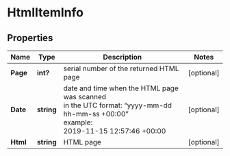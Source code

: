 # HtmlItemInfo


## Properties

| Name | Type | Description | Notes |
|------------ | ------------- | ------------- | -------------|
**Page** | **int?** | serial number of the returned HTML page |[optional]|
**Date** | **string** | date and time when the HTML page was scanned<br>in the UTC format: “yyyy-mm-dd hh-mm-ss +00:00”<br>example:<br>2019-11-15 12:57:46 +00:00 |[optional]|
**Html** | **string** | HTML page |[optional]|